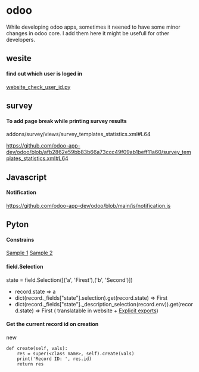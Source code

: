 # odoo
While developing odoo apps, sometimes it neened to have some minor changes in odoo core. I add them here it might be usefull for other developers.

## wesite
#### find out which user is loged in 
 [website_check_user_id.py](website_check_user_id.py)
 
## survey
#### To add page break while printing survey results
addons/survey/views/survey_templates_statistics.xml#L64
            <p style="page-break-after: always;"></p>
https://github.com/odoo-app-dev/odoo/blob/afb2862e59bb83b66a73ccc49f09ab1beff11a60/survey_templates_statistics.xml#L64

## Javascript
#### Notification
https://github.com/odoo-app-dev/odoo/blob/main/js/notification.js

## Pyton

#### Constrains
[Sample 1](https://github.com/odoo/odoo/blob/2242ec58e3ede51ae40879aedc3a8179d0d4ae49/addons/maintenance/models/maintenance.py#L198)
[Sample 2](https://github.com/odoo/odoo/blob/8b16d691d810b3dcfb3b3bac7a868aeb180c51b5/odoo/addons/base/models/res_partner.py#L441)

#### field.Selection
state = field.Selection([('a', 'Firest'),('b', 'Second')])

- record.state => a
- dict(record._fields["state"].selection).get(record.state) => First
- dict(record._fields["state"]._description_selection(record.env)).get(record.state)  => First ( translatable in website + 
[Explicit exports](https://www.odoo.com/documentation/16.0/developer/howtos/translations.html#explicit-exports))

#### Get the current record id on creation
new
```
def create(self, vals):
    res = super(<class name>, self).create(vals)
    print('Record ID: ', res.id)
    return res
```
